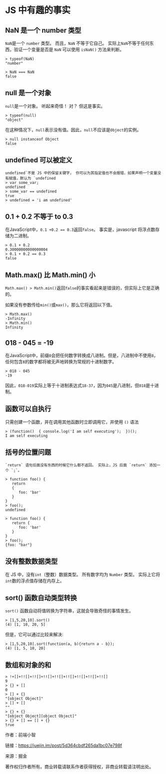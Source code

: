 # JS 中有趣的事实

## NaN 是一个 number 类型

`NaN`是一个 `number` 类型。 而且，`NaN` 不等于它自己。 实际上`NaN`不等于任何东西，验证一个变量是否是 `NaN` 可以使用 `isNaN()` 方法来判断。

```
> typeof(NaN)
"number"

> NaN === NaN
false

```

## null 是一个对象

`null`是一个对象。 听起来奇怪！ 对？ 但这是事实。

```
> typeof(null)
"object"

```

在这种情况下，`null`表示没有值。因此，`null`不应该是`Object`的实例。

```
> null instanceof Object
false    

```

## undefined 可以被定义

```
undefined`不是 JS 中的保留关键字， 你可以为其指定值也不会报错，如果声明一个变量没有赋值，默认为 `undefined
> var some_var;
undefined
> some_var == undefined
true
> undefined = 'i am undefined'   

```

## 0.1 + 0.2 不等于 to 0.3

在JavaScript中，`0.1 +0.2 == 0.3`返回`false`。 事实是，javascript 将浮点数存储为二进制。

```
> 0.1 + 0.2
0.30000000000000004
> 0.1 + 0.2 == 0.3
false    

```

## Math.max() 比 Math.min() 小

`Math.max() > Math.min()`返回`false`的事实看起来是错误的，但实际上它是正确的。

如果没有参数传给`min()`或`max()`，那么它将返回以下值。

```
> Math.max()
-Infinity
> Math.min()
Infinity    

```

## 018 - 045 = -19

在JavaScript中，前缀`0`会把任何数字转换成八进制。但是，八进制中不使用`8`，任何包含`8`的数字都将被无声地转换为常规的十进制数字。

```
> 018 - 045
-19    

```

因此，`018-019`实际上等于十进制表达式`18-37`，因为`045`是八进制，但`018`是十进制。

## 函数可以自执行

只需创建一个函数，并在调用其他函数时立即调用它，并使用 `()` 语法

```
> (function()  { console.log('I am self executing');  })();
I am self executing    

```

## 括号的位置问题

```
`return` 语句后面没有东西的时候它什么都不返回。 实际上，JS 后面 `return` 添加一个 `;`。

> function foo() {
   return
   {
      foo: 'bar'
   }
}
> foo(); 
undefined

> function foo() {
   return {
      foo: 'bar'
   }
}
> foo(); 
{foo: "bar"}

```

## 没有整数数据类型

在 JS 中，没有`int`（整数）数据类型。 所有数字均为 `Number` 类型。 实际上它将`int`数的浮点值存储在内存上。

## sort() 函数自动类型转换

`sort()` 函数自动将值转换为字符串，这就会导致奇怪的事情发生。

```
> [1,5,20,10].sort()
(4) [1, 10, 20, 5]

```

但是，它可以通过比较来解决:

```
> [1,5,20,10].sort(function(a, b){return a - b});
(4) [1, 5, 10, 20]

```

## 数组和对象的和

```
> !+[]+!![]+!![]+!![]+!![]+!![]+!![]+!![]+!![]
9
> {} + []
0
> [] + {}
"[object Object]"
> [] + []
""
> {} + {}
"[object Object][object Object]"
> {} + [] == [] + {}
true
```

作者：前端小智

链接：https://juejin.im/post/5d364cbdf265da1bc07e798f

来源：掘金

著作权归作者所有。商业转载请联系作者获得授权，非商业转载请注明出处。